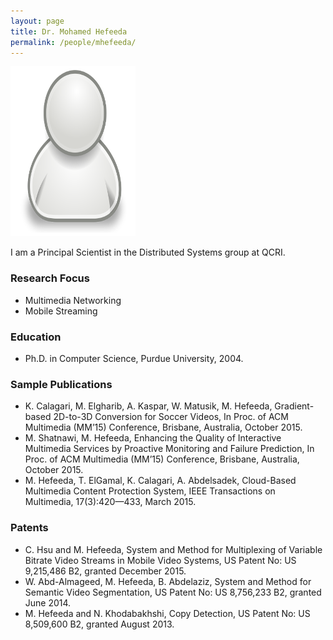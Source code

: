 ```yaml
---
layout: page
title: Dr. Mohamed Hefeeda
permalink: /people/mhefeeda/
---
```

![mhefeeda](/people/mhefeeda/small.png)

I am a Principal Scientist in the Distributed Systems group at QCRI. 

### Research Focus
- Multimedia Networking 
- Mobile Streaming


### Education
- Ph.D. in Computer Science, Purdue University, 2004.  

### Sample Publications 
- K. Calagari, M. Elgharib, A. Kaspar, W. Matusik, M. Hefeeda, Gradient-based 2D-to-3D Conversion for Soccer Videos, In Proc. of ACM Multimedia (MM’15) Conference, Brisbane, Australia, October 2015.  
- M. Shatnawi, M. Hefeeda, Enhancing the Quality of Interactive Multimedia Services by Proactive Monitoring and Failure Prediction, In Proc. of ACM Multimedia (MM’15) Conference, Brisbane, Australia, October 2015. 
- M. Hefeeda, T. ElGamal, K. Calagari, A. Abdelsadek, Cloud-Based Multimedia Content Protection System, IEEE Transactions on Multimedia, 17(3):420—433, March 2015.


### Patents
- C. Hsu and M. Hefeeda, System and Method for Multiplexing of Variable Bitrate Video Streams in Mobile Video Systems, US Patent No: US 9,215,486 B2, granted December 2015.
- W. Abd-Almageed, M. Hefeeda, B. Abdelaziz, System and Method for Semantic Video Segmentation, US Patent No: US 8,756,233 B2, granted June 2014.
- M. Hefeeda and N. Khodabakhshi, Copy Detection, US Patent No: US 8,509,600 B2, granted August 2013.
